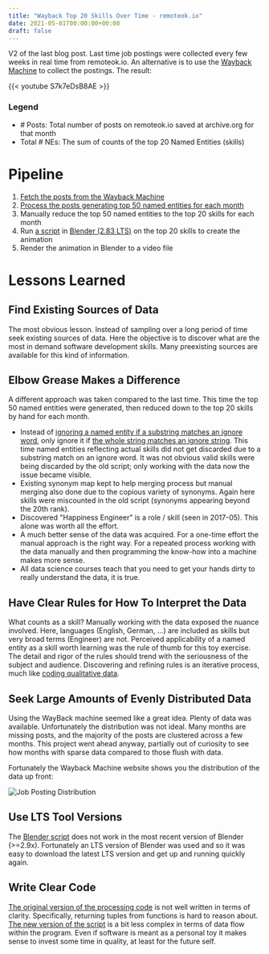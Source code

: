 ```yaml
---
title: "Wayback Top 20 Skills Over Time - remoteok.io"
date: 2021-05-01T00:00:00+00:00
draft: false
---
```

V2 of the last blog post. Last time job postings were collected every few weeks in real time from remoteok.io. An alternative is to use the [Wayback Machine](https://archive.org/web/) to collect the postings. The result:

{{< youtube S7k7eDsB8AE >}}

### Legend
* \# Posts: Total number of posts on remoteok.io saved at archive.org for that month
* Total # NEs: The sum of counts of the top 20 Named Entities (skills)

# Pipeline
1. [Fetch the posts from the Wayback Machine](https://github.com/RandyMoore/Jobs/blob/master/fetch_wayback.py)
2. [Process the posts generating top 50 named entities for each month](https://github.com/RandyMoore/Jobs/blob/master/process_wayback.py)
3. Manually reduce the top 50 named entities to the top 20 skills for each month
4. Run [a script](https://github.com/RandyMoore/Jobs/blob/master/blender.py) in [Blender (2.83 LTS)](https://www.blender.org/download/lts/) on the top 20 skills to create the animation
5. Render the animation in Blender to a video file

# Lessons Learned

## Find Existing Sources of Data
The most obvious lesson. Instead of sampling over a long period of time seek existing sources of data. Here the objective is to discover what are the most in demand software development skills. Many preexisting sources are available for this kind of information.

## Elbow Grease Makes a Difference
A different approach was taken compared to the last time. This time the top 50 named entities were generated, then reduced down to the top 20 skills by hand for each month.

* Instead of [ignoring a named entity if a substring matches an ignore word](https://github.com/RandyMoore/Jobs/blob/617c0583a7b91f199de02fe02b0fe8a299eca072/process.py#L99), only ignore it if [the whole string matches an ignore string](https://github.com/RandyMoore/Jobs/blob/617c0583a7b91f199de02fe02b0fe8a299eca072/process_wayback.py#L42). This time named entities reflecting actual skills did not get discarded due to a substring match on an ignore word. It was not obvious valid skills were being discarded by the old script; only working with the data now the issue became visible.
* Existing synonym map kept to help merging process but manual merging also done due to the copious variety of synonyms. Again here skills were miscounted in the old script (synonyms appearing beyond the 20th rank).
* Discovered "Happiness Engineer" is a role / skill (seen in 2017-05). This alone was worth all the effort.
 * A much better sense of the data was acquired. For a one-time effort the manual approach is the right way. For a repeated process working with the data manually and then programming the know-how into a machine makes more sense.
 * All data science courses teach that you need to get your hands dirty to really understand the data, it is true.

## Have Clear Rules for How To Interpret the Data
What counts as a skill? Manually working with the data exposed the nuance involved. Here, languages (English, German, ...) are included as skills but very broad terms (Engineer) are not. Perceived applicability of a named entity as a skill worth learning was the rule of thumb for this toy exercise. The detail and rigor of the rules should trend with the seriousness of the subject and audience. Discovering and refining rules is an iterative process, much like [coding qualitative data](https://en.wikipedia.org/wiki/Qualitative_research#Coding).

## Seek Large Amounts of Evenly Distributed Data
Using the WayBack machine seemed like a great idea. Plenty of data was available. Unfortunately the distribution was not ideal. Many months are missing posts, and the majority of the posts are clustered across a few months. This project went ahead anyway, partially out of curiosity to see how months with sparse data compared to those flush with data.

Fortunately the Wayback Machine website shows you the distribution of the data up front:

![Job Posting Distribution](/mySiteStatic/images/RemoteioDistribution.png)

## Use LTS Tool Versions
The [Blender script](https://github.com/RandyMoore/Jobs/blob/master/blender.py) does not work in the most recent version of Blender (>=2.9x). Fortunately an LTS version of Blender was used and so it was easy to download the latest LTS version and get up and running quickly again.

## Write Clear Code
[The original version of the processing code](https://github.com/RandyMoore/Jobs/blob/master/process.py) is not well written in terms of clarity. Specifically, returning tuples from functions is hard to reason about. [The new version of the script](https://github.com/RandyMoore/Jobs/blob/master/process_wayback.py) is a bit less complex in terms of data flow within the program. Even if software is meant as a personal toy it makes sense to invest some time in quality, at least for the future self.
